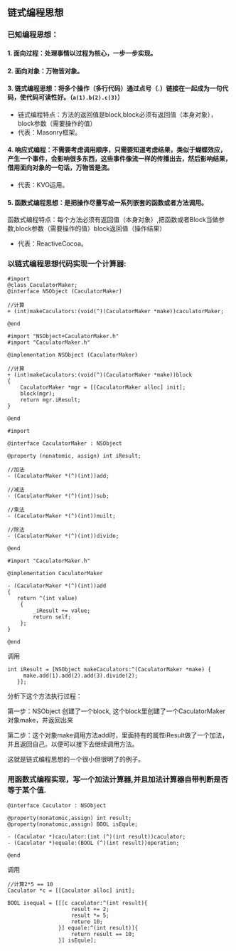 ## 链式编程思想

### 已知编程思想： 

#### 1. 面向过程：处理事情以过程为核心，一步一步实现。

#### 2. 面向对象：万物皆对象。

#### 3. 链式编程思想：将多个操作（多行代码）通过点号（.）链接在一起成为一句代码，使代码可读性好。（`a(1).b(2).c(3)`）

* 链式编程特点：方法的返回值是block,block必须有返回值（本身对象），block参数（需要操作的值）
* 代表：Masonry框架。

#### 4. 响应式编程：不需要考虑调用顺序，只需要知道考虑结果，类似于蝴蝶效应，产生一个事件，会影响很多东西，这些事件像流一样的传播出去，然后影响结果，借用面向对象的一句话，万物皆是流。

* 代表：KVO运用。

#### 5. 函数式编程思想：是把操作尽量写成一系列嵌套的函数或者方法调用。
函数式编程特点：每个方法必须有返回值（本身对象）,把函数或者Block当做参数,block参数（需要操作的值）block返回值（操作结果）

* 代表：ReactiveCocoa。

### 以链式编程思想代码实现一个计算器:

```
#import
@class CaculatorMaker;
@interface NSObject (CaculatorMaker)

//计算
+ (int)makeCaculators:(void(^)(CaculatorMaker *make))caculatorMaker;

@end

```

```
#import "NSObject+CaculatorMaker.h"
#import "CaculatorMaker.h"

@implementation NSObject (CaculatorMaker)

//计算
+ (int)makeCaculators:(void(^)(CaculatorMaker *make))block
{
    CaculatorMaker *mgr = [[CaculatorMaker alloc] init];
    block(mgr);
    return mgr.iResult;
}

@end

```
```
#import

@interface CaculatorMaker : NSObject

@property (nonatomic, assign) int iResult;

//加法
- (CaculatorMaker *(^)(int))add;

//减法
- (CaculatorMaker *(^)(int))sub;

//乘法
- (CaculatorMaker *(^)(int))muilt;

//除法
- (CaculatorMaker *(^)(int))divide;

@end
```
```
#import "CaculatorMaker.h"

@implementation CaculatorMaker

- (CaculatorMaker *(^)(int))add
{
   return ^(int value)
    {
        _iResult += value;
        return self;
    };
}

@end
```

调用

```
int iResult = [NSObject makeCaculators:^(CaculatorMaker *make) {
     make.add(1).add(2).add(3).divide(2);
   }];
```

分析下这个方法执行过程：

第一步：NSObject 创建了一个block, 这个block里创建了一个CaculatorMaker对象make，并返回出来

第二步：这个对象make调用方法add时，里面持有的属性iResult做了一个加法，并且返回自己，以便可以接下去继续调用方法。 

这就是链式编程思想的一个很小但很明了的例子。

### 用函数式编程实现，写一个加法计算器,并且加法计算器自带判断是否等于某个值.

```
@interface Caculator : NSObject

@property(nonatomic,assign) int result;
@property(nonatomic,assign) BOOL isEqule;

- (Caculator *)caculator:(int (^)(int result))caculator;
- (Caculator *)equale:(BOOL (^)(int result))operation;

@end
```
调用

```
//计算2*5 == 10
Caculator *c = [[Caculator alloc] init];

BOOL isequal = [[[c caculator:^(int result){
					result += 2;
					result *= 5;
					reture 10;
				}] equale:^(int result)]{
					return result == 10;
				}] isEqule];

```
